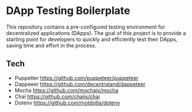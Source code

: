 # DApp Testing Boilerplate

This repository contains a pre-configured testing environment for decentralized applications (DApps). The goal of this project is to provide a starting point for developers to quickly and efficiently test their DApps, saving time and effort in the process.

## Tech

- Puppetter https://github.com/puppeteer/puppeteer
- Dappeeer https://github.com/decentraland/dappeteer
- Mocha https://github.com/mochajs/mocha
- Chai https://github.com/chaijs/chai
- Dotenv https://github.com/motdotla/dotenv
